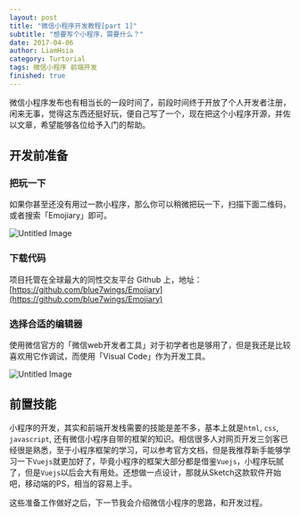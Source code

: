 ```yaml
---
layout: post
title: "微信小程序开发教程[part 1]"
subtitle: "想要写个小程序，需要什么？"
date: 2017-04-06
author: LiamHsia
category: Turtorial
tags: 微信小程序 前端开发
finished: true
---
```


微信小程序发布也有相当长的一段时间了，前段时间终于开放了个人开发者注册，闲来无事，觉得这东西还挺好玩，便自己写了一个，现在把这个小程序开源，并佐以文章，希望能够各位给予入门的帮助。

## 开发前准备
### 把玩一下
如果你甚至还没有用过一款小程序，那么你可以稍微把玩一下，扫描下面二维码，或者搜索「Emojiary」即可。

![Untitled Image](http://ooyc2y4k2.bkt.clouddn.com/5zXjn)

### 下载代码
项目托管在全球最大的同性交友平台 Github 上，地址：[https://github.com/blue7wings/Emojiary](https://github.com/blue7wings/Emojiary)

### 选择合适的编辑器
使用微信官方的「微信web开发者工具」对于初学者也是够用了，但是我还是比较喜欢用它作调试，而使用「Visual Code」作为开发工具。

![Untitled Image](http://ooyc2y4k2.bkt.clouddn.com/C6A9m)

## 前置技能
小程序的开发，其实和前端开发栈需要的技能是差不多，基本上就是`html`, `css`, `javascript`, 还有微信小程序自带的框架的知识。相信很多人对网页开发三剑客已经很是熟悉，至于小程序框架的学习，可以参考官方文档，但是我推荐新手能够学习一下`Vuejs`就更加好了，毕竟小程序的框架大部分都是借鉴`Vuejs`，小程序玩腻了，但是`Vuejs`以后会大有用处。还想做一点设计，那就从Sketch这款软件开始吧，移动端的PS，相当的容易上手。

这些准备工作做好之后，下一节我会介绍微信小程序的思路，和开发过程。